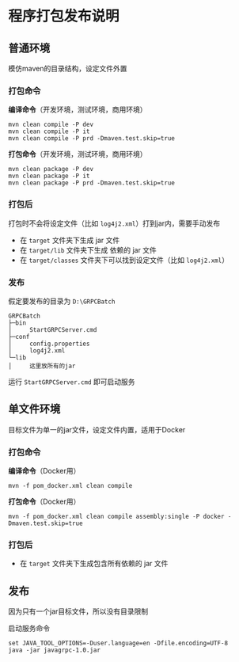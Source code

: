 # 程序打包发布说明

## 普通环境
模仿maven的目录结构，设定文件外置

### 打包命令

**编译命令**（开发环境，测试环境，商用环境）
```
mvn clean compile -P dev
mvn clean compile -P it
mvn clean compile -P prd -Dmaven.test.skip=true
```

**打包命令**（开发环境，测试环境，商用环境）
```
mvn clean package -P dev
mvn clean package -P it
mvn clean package -P prd -Dmaven.test.skip=true
```

### 打包后
打包时不会将设定文件（比如 ``log4j2.xml``）打到jar内，需要手动发布
 - 在 ``target`` 文件夹下生成 jar 文件
 - 在 ``target/lib`` 文件夹下生成 依赖的 jar 文件
 - 在 ``target/classes`` 文件夹下可以找到设定文件（比如 ``log4j2.xml``）

### 发布

假定要发布的目录为 ``D:\GRPCBatch``

```
GRPCBatch
├─bin
│     StartGRPCServer.cmd
├─conf
│     config.properties
│     log4j2.xml
└─lib
│     这里放所有的jar
```

运行 ``StartGRPCServer.cmd`` 即可启动服务

## 单文件环境
目标文件为单一的jar文件，设定文件内置，适用于Docker

### 打包命令

**编译命令**（Docker用）
```
mvn -f pom_docker.xml clean compile
```

**打包命令**（Docker用）
```
mvn -f pom_docker.xml clean compile assembly:single -P docker -Dmaven.test.skip=true
```

### 打包后
 - 在 ``target`` 文件夹下生成包含所有依赖的 jar 文件

## 发布

因为只有一个jar目标文件，所以没有目录限制

启动服务命令
```
set JAVA_TOOL_OPTIONS=-Duser.language=en -Dfile.encoding=UTF-8
java -jar javagrpc-1.0.jar
```
